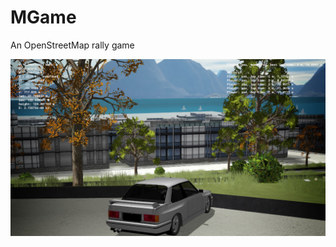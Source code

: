 # MGame

An OpenStreetMap rally game

![Screenshot-SF-2021-07-04](media/Screenshot-SF-2021-07-04.jpg)
